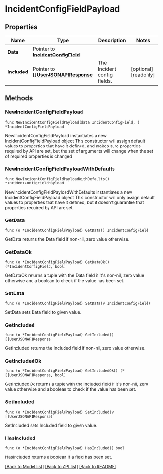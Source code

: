 # IncidentConfigFieldPayload

## Properties

Name | Type | Description | Notes
------------ | ------------- | ------------- | -------------
**Data** | Pointer to [**IncidentConfigField**](IncidentConfigField.md) |  | 
**Included** | Pointer to [**[]UserJSONAPIResponse**](UserJSONAPIResponse.md) | The Incident config fields. | [optional] [readonly] 

## Methods

### NewIncidentConfigFieldPayload

`func NewIncidentConfigFieldPayload(data IncidentConfigField, ) *IncidentConfigFieldPayload`

NewIncidentConfigFieldPayload instantiates a new IncidentConfigFieldPayload object
This constructor will assign default values to properties that have it defined,
and makes sure properties required by API are set, but the set of arguments
will change when the set of required properties is changed

### NewIncidentConfigFieldPayloadWithDefaults

`func NewIncidentConfigFieldPayloadWithDefaults() *IncidentConfigFieldPayload`

NewIncidentConfigFieldPayloadWithDefaults instantiates a new IncidentConfigFieldPayload object
This constructor will only assign default values to properties that have it defined,
but it doesn't guarantee that properties required by API are set

### GetData

`func (o *IncidentConfigFieldPayload) GetData() IncidentConfigField`

GetData returns the Data field if non-nil, zero value otherwise.

### GetDataOk

`func (o *IncidentConfigFieldPayload) GetDataOk() (*IncidentConfigField, bool)`

GetDataOk returns a tuple with the Data field if it's non-nil, zero value otherwise
and a boolean to check if the value has been set.

### SetData

`func (o *IncidentConfigFieldPayload) SetData(v IncidentConfigField)`

SetData sets Data field to given value.


### GetIncluded

`func (o *IncidentConfigFieldPayload) GetIncluded() []UserJSONAPIResponse`

GetIncluded returns the Included field if non-nil, zero value otherwise.

### GetIncludedOk

`func (o *IncidentConfigFieldPayload) GetIncludedOk() (*[]UserJSONAPIResponse, bool)`

GetIncludedOk returns a tuple with the Included field if it's non-nil, zero value otherwise
and a boolean to check if the value has been set.

### SetIncluded

`func (o *IncidentConfigFieldPayload) SetIncluded(v []UserJSONAPIResponse)`

SetIncluded sets Included field to given value.

### HasIncluded

`func (o *IncidentConfigFieldPayload) HasIncluded() bool`

HasIncluded returns a boolean if a field has been set.


[[Back to Model list]](../README.md#documentation-for-models) [[Back to API list]](../README.md#documentation-for-api-endpoints) [[Back to README]](../README.md)


